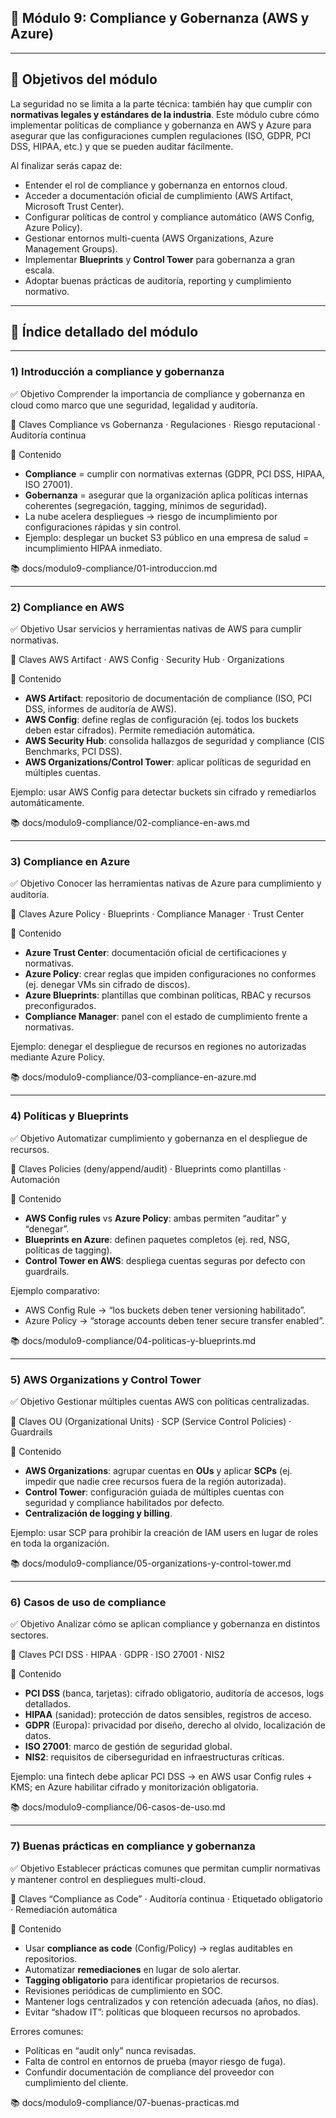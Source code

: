 ## 📑 Módulo 9: Compliance y Gobernanza (AWS y Azure)

---

## 🎯 Objetivos del módulo

La seguridad no se limita a la parte técnica: también hay que cumplir con **normativas legales y estándares de la industria**. Este módulo cubre cómo implementar políticas de compliance y gobernanza en AWS y Azure para asegurar que las configuraciones cumplen regulaciones (ISO, GDPR, PCI DSS, HIPAA, etc.) y que se pueden auditar fácilmente.

Al finalizar serás capaz de:

* Entender el rol de compliance y gobernanza en entornos cloud.
* Acceder a documentación oficial de cumplimiento (AWS Artifact, Microsoft Trust Center).
* Configurar políticas de control y compliance automático (AWS Config, Azure Policy).
* Gestionar entornos multi-cuenta (AWS Organizations, Azure Management Groups).
* Implementar **Blueprints** y **Control Tower** para gobernanza a gran escala.
* Adoptar buenas prácticas de auditoría, reporting y cumplimiento normativo.

---

## 🧭 Índice detallado del módulo

---

### 1) Introducción a compliance y gobernanza

✅ Objetivo
Comprender la importancia de compliance y gobernanza en cloud como marco que une seguridad, legalidad y auditoría.

📌 Claves
Compliance vs Gobernanza · Regulaciones · Riesgo reputacional · Auditoría continua

🧩 Contenido

* **Compliance** = cumplir con normativas externas (GDPR, PCI DSS, HIPAA, ISO 27001).
* **Gobernanza** = asegurar que la organización aplica políticas internas coherentes (segregación, tagging, mínimos de seguridad).
* La nube acelera despliegues → riesgo de incumplimiento por configuraciones rápidas y sin control.
* Ejemplo: desplegar un bucket S3 público en una empresa de salud = incumplimiento HIPAA inmediato.

📚 docs/modulo9-compliance/01-introduccion.md

---

### 2) Compliance en AWS

✅ Objetivo
Usar servicios y herramientas nativas de AWS para cumplir normativas.

📌 Claves
AWS Artifact · AWS Config · Security Hub · Organizations

🧩 Contenido

* **AWS Artifact**: repositorio de documentación de compliance (ISO, PCI DSS, informes de auditoría de AWS).
* **AWS Config**: define reglas de configuración (ej. todos los buckets deben estar cifrados). Permite remediación automática.
* **AWS Security Hub**: consolida hallazgos de seguridad y compliance (CIS Benchmarks, PCI DSS).
* **AWS Organizations/Control Tower**: aplicar políticas de seguridad en múltiples cuentas.

Ejemplo: usar AWS Config para detectar buckets sin cifrado y remediarlos automáticamente.

📚 docs/modulo9-compliance/02-compliance-en-aws.md

---

### 3) Compliance en Azure

✅ Objetivo
Conocer las herramientas nativas de Azure para cumplimiento y auditoría.

📌 Claves
Azure Policy · Blueprints · Compliance Manager · Trust Center

🧩 Contenido

* **Azure Trust Center**: documentación oficial de certificaciones y normativas.
* **Azure Policy**: crear reglas que impiden configuraciones no conformes (ej. denegar VMs sin cifrado de discos).
* **Azure Blueprints**: plantillas que combinan políticas, RBAC y recursos preconfigurados.
* **Compliance Manager**: panel con el estado de cumplimiento frente a normativas.

Ejemplo: denegar el despliegue de recursos en regiones no autorizadas mediante Azure Policy.

📚 docs/modulo9-compliance/03-compliance-en-azure.md

---

### 4) Políticas y Blueprints

✅ Objetivo
Automatizar cumplimiento y gobernanza en el despliegue de recursos.

📌 Claves
Policies (deny/append/audit) · Blueprints como plantillas · Automación

🧩 Contenido

* **AWS Config rules** vs **Azure Policy**: ambas permiten “auditar” y “denegar”.
* **Blueprints en Azure**: definen paquetes completos (ej. red, NSG, políticas de tagging).
* **Control Tower en AWS**: despliega cuentas seguras por defecto con guardrails.

Ejemplo comparativo:

* AWS Config Rule → “los buckets deben tener versioning habilitado”.
* Azure Policy → “storage accounts deben tener secure transfer enabled”.

📚 docs/modulo9-compliance/04-politicas-y-blueprints.md

---

### 5) AWS Organizations y Control Tower

✅ Objetivo
Gestionar múltiples cuentas AWS con políticas centralizadas.

📌 Claves
OU (Organizational Units) · SCP (Service Control Policies) · Guardrails

🧩 Contenido

* **AWS Organizations**: agrupar cuentas en **OUs** y aplicar **SCPs** (ej. impedir que nadie cree recursos fuera de la región autorizada).
* **Control Tower**: configuración guiada de múltiples cuentas con seguridad y compliance habilitados por defecto.
* **Centralización de logging y billing**.

Ejemplo: usar SCP para prohibir la creación de IAM users en lugar de roles en toda la organización.

📚 docs/modulo9-compliance/05-organizations-y-control-tower.md

---

### 6) Casos de uso de compliance

✅ Objetivo
Analizar cómo se aplican compliance y gobernanza en distintos sectores.

📌 Claves
PCI DSS · HIPAA · GDPR · ISO 27001 · NIS2

🧩 Contenido

* **PCI DSS** (banca, tarjetas): cifrado obligatorio, auditoría de accesos, logs detallados.
* **HIPAA** (sanidad): protección de datos sensibles, registros de acceso.
* **GDPR** (Europa): privacidad por diseño, derecho al olvido, localización de datos.
* **ISO 27001**: marco de gestión de seguridad global.
* **NIS2**: requisitos de ciberseguridad en infraestructuras críticas.

Ejemplo: una fintech debe aplicar PCI DSS → en AWS usar Config rules + KMS; en Azure habilitar cifrado y monitorización obligatoria.

📚 docs/modulo9-compliance/06-casos-de-uso.md

---

### 7) Buenas prácticas en compliance y gobernanza

✅ Objetivo
Establecer prácticas comunes que permitan cumplir normativas y mantener control en despliegues multi-cloud.

📌 Claves
“Compliance as Code” · Auditoría continua · Etiquetado obligatorio · Remediación automática

🧩 Contenido

* Usar **compliance as code** (Config/Policy) → reglas auditables en repositorios.
* Automatizar **remediaciones** en lugar de solo alertar.
* **Tagging obligatorio** para identificar propietarios de recursos.
* Revisiones periódicas de cumplimiento en SOC.
* Mantener logs centralizados y con retención adecuada (años, no días).
* Evitar “shadow IT”: políticas que bloqueen recursos no aprobados.

Errores comunes:

* Políticas en “audit only” nunca revisadas.
* Falta de control en entornos de prueba (mayor riesgo de fuga).
* Confundir documentación de compliance del proveedor con cumplimiento del cliente.

📚 docs/modulo9-compliance/07-buenas-practicas.md